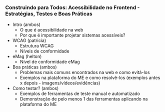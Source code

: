 ### Construindo para Todos: Acessibilidade no Frontend - Estratégias, Testes e Boas Práticas	

- Intro (ambos)
	- O que é acessibilidade na web
	- Por que é importante projetar sistemas acessíveis?
- WCAG (patricia)
	- Estrutura WCAG
	- Níveis de conformidade
- eMag (helton)
	- Nível de conformidade eMag
- Boa práticas (ambos)
	- Problemas mais comuns encontrados na web e como evitá-los 
	- Exemplos na plataforma do ME e como resolvê-los (exemplos antes x depois - imagens/vídeos/evidências)
- Como testar? (ambos)
	- Exemplos de ferramentas de teste manual e automatizado
	- Demonstração de pelo menos 1 das ferramentas aplicando na plataforma do ME
